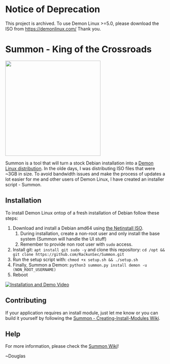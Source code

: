 # Notice of Deprecation
This project is archived. To use Demon Linux >=5.0, please download the ISO from https://demonlinux.com/
Thank you.
# Summon - King of the Crossroads
<img src="https://github.com/RackunSec/Summon/raw/main/files/images/icons/summon.png" width="300" />

Summon is a tool that will turn a stock Debian installation into a [Demon Linux distribution](https://demonlinux.com). In the olde days, I was distributing ISO files that were ~3GB in size. To avoid bandwidth issues and make the process of updates a lot easier for me and other users of Demon Linux, I have created an installer script - Summon.

## Installation
To install Demon Linux ontop of a fresh installation of Debian follow these steps:
 1. Download and install a Debian amd64 using [the Netinstall ISO](https://www.demonlinux.com/download/iso/debian-11.5.0-amd64-netinst.iso).
    1. During installation, create a non-root user and only install the base system (Summon will handle the UI stuff)
    2. Remember to provide non root user with `sudo` access.
 2. Install git: `apt install git sudo -y` and clone this repository: `cd /opt && git clone https://github.com/RackunSec/Summon.git`
 3. Run the setup script with: `chmod +x setup.sh && ./setup.sh`
 4. Finally, Summon a Demon: `python3 summon.py install demon -u (NON_ROOT_USERNAME)`
 5. Reboot
 
[![Installation and Demo Video](https://img.youtube.com/vi/CspmyGp7LbA/default.jpg)](https://youtu.be/CspmyGp7LbA)

## Contributing
If your application requires an install module, just let me know or you can build it yourself by following the [Summon - Creating-Install-Modules Wiki](https://github.com/RackunSec/Summon/wiki/Creating-Install-Modules).

## Help
For more information, please check the [Summon Wiki](https://github.com/RackunSec/Summon/wiki)!

~Douglas

